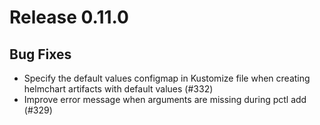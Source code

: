 # Release 0.11.0
## Bug Fixes

- Specify the default values configmap in Kustomize file when creating helmchart artifacts with default values (#332)
- Improve error message when arguments are missing during pctl add (#329)
